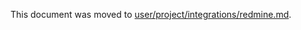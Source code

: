 This document was moved to [user/project/integrations/redmine.md](../user/project/integrations/redmine.md).
